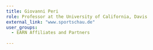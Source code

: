 ```yaml
---
title: Giovanni Peri
role: Professor at the University of California, Davis
external_link: "www.sportschau.de"
user_groups:
  - EARN Affiliates and Partners
  
---
```

